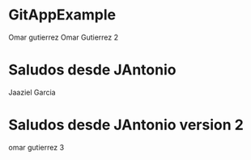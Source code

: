 # GitAppExample
Omar gutierrez
Omar Gutierrez 2
# Saludos desde JAntonio
Jaaziel Garcia

# Saludos desde JAntonio version 2
omar gutierrez 3